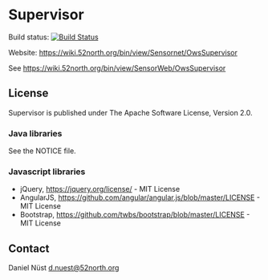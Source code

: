 # Supervisor

Build status: [![Build Status](https://travis-ci.org/52North/Supervisor.png)](https://travis-ci.org/52North/Supervisor)

Website: https://wiki.52north.org/bin/view/Sensornet/OwsSupervisor

See https://wiki.52north.org/bin/view/SensorWeb/OwsSupervisor

## License

Supervisor is published under The Apache Software License, Version 2.0.

### Java libraries

See the NOTICE file.

### Javascript libraries

* jQuery, https://jquery.org/license/ - MIT License
* AngularJS, https://github.com/angular/angular.js/blob/master/LICENSE - MIT License
* Bootstrap, https://github.com/twbs/bootstrap/blob/master/LICENSE - MIT License

## Contact

Daniel Nüst <d.nuest@52north.org>